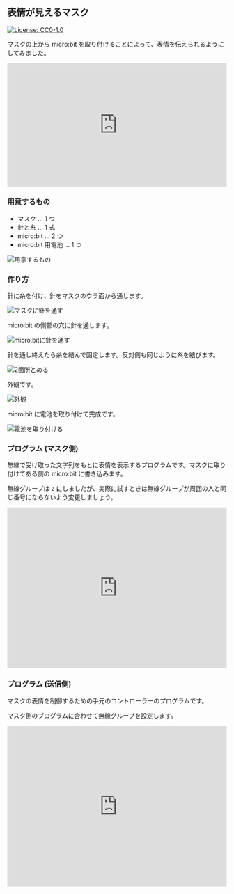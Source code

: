 ## 表情が見えるマスク

[![License: CC0-1.0](https://licensebuttons.net/l/zero/1.0/80x15.png)](http://creativecommons.org/publicdomain/zero/1.0/)

マスクの上から micro:bit を取り付けることによって、表情を伝えられるようにしてみました。

<div style="width:100%;height:0px;position:relative;padding-bottom:56.250%;"><iframe src="https://streamable.com/e/jjwhjd?autoplay=1" frameborder="0" width="100%" height="100%" allowfullscreen style="width:100%;height:100%;position:absolute;left:0px;top:0px;overflow:hidden;"></iframe></div>

### 用意するもの

- マスク … 1 つ
- 針と糸 … 1 式
- micro:bit … 2 つ
- micro:bit 用電池 … 1 つ

![用意するもの](https://i.gyazo.com/f23fc77b80badcb869f51368abb59b78.jpg)

### 作り方

針に糸を付け、針をマスクのウラ面から通します。

![マスクに針を通す](https://i.gyazo.com/7d98b5f3a36e4a113c64c0d08c203c45.jpg)

micro:bit の側部の穴に針を通します。

![micro:bitに針を通す](https://i.gyazo.com/e95b646aa36c6e8a155352fb4223f654.jpg)

針を通し終えたら糸を結んで固定します。反対側も同じように糸を結びます。

![2箇所とめる](https://i.gyazo.com/3327a16cf76a81d89b476902b5c89d45.jpg)

外観です。

![外観](https://i.gyazo.com/a4d497345f1cc70fa6987436e71e6bdf.jpg)

micro:bit に電池を取り付けて完成です。

![電池を取り付ける](https://i.gyazo.com/a0756793234eac8813f472b495a8315f.jpg)

### プログラム (マスク側)

無線で受け取った文字列をもとに表情を表示するプログラムです。マスクに取り付けてある側の micro:bit に書き込みます。

無線グループは `2` にしましたが、実際に試すときは無線グループが周囲の人と同じ番号にならないよう変更しましょう。

<div style="position:relative;height:calc(300px + 5em);width:100%;overflow:hidden;"><iframe style="position:absolute;top:0;left:0;width:100%;height:100%;" src="https://makecode.microbit.org/---codeembed#pub:_Hks2J6TtthLm" allowfullscreen="allowfullscreen" frameborder="0" sandbox="allow-scripts allow-same-origin"></iframe></div>

### プログラム (送信側)

マスクの表情を制御するための手元のコントローラーのプログラムです。

マスク側のプログラムに合わせて無線グループを設定します。

<div style="position:relative;height:calc(300px + 5em);width:100%;overflow:hidden;"><iframe style="position:absolute;top:0;left:0;width:100%;height:100%;" src="https://makecode.microbit.org/---codeembed#pub:_duCMMUY4wUA0" allowfullscreen="allowfullscreen" frameborder="0" sandbox="allow-scripts allow-same-origin"></iframe></div>
